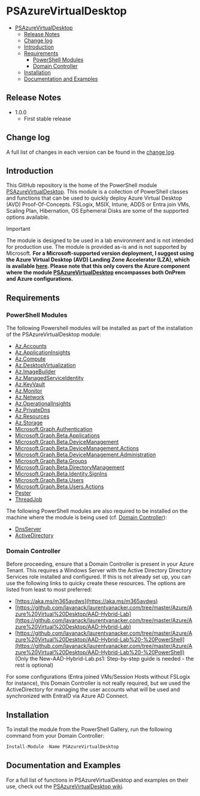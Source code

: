 # PSAzureVirtualDesktop

- [PSAzureVirtualDesktop](#psazurevirtualdesktop)
  - [Release Notes](#release-notes)
  - [Change log](#change-log)
  - [Introduction](#introduction)
  - [Requirements](#requirements)
    - [PowerShell Modules](#powershell-modules)
    - [Domain Controller](#domain-controller)
  - [Installation](#installation)
  - [Documentation and Examples](#documentation-and-examples)

## Release Notes

- 1.0.0
  - First stable release

## Change log

A full list of changes in each version can be found in the [change log](CHANGELOG.md).

## Introduction

This GitHub repository is the home of the PowerShell module [PSAzureVirtualDesktop](https://www.powershellgallery.com/packages/PSAzureVirtualDesktop). This module is a collection of PowerShell classes and functions that can be used to quickly deploy Azure Virtual Desktop (AVD) Proof-Of-Concepts. FSLogix, MSIX, Intune, ADDS or Entra join VMs, Scaling Plan, Hibernation, OS Ephemeral Disks are some of the supported options available.

> [!IMPORTANT]
The module is designed to be used in a lab environment and is not intended for production use. The module is provided as-is and is not supported by Microsoft. <b>For a Microsoft-supported version deployment, I suggest using the Azure Virtual Desktop (AVD) Landing Zone Accelerator (LZA), which is available [here](https://github.com/Azure/avdaccelerator). Please note that this only covers the Azure component where the module [PSAzureVirtualDesktop](https://www.powershellgallery.com/packages/PSAzureVirtualDesktop) encompasses both OnPrem and Azure configurations.</b>

## Requirements

### PowerShell Modules

The following Powershell modules will be installed as part of the installation of the PSAzureVirtualDesktop module:

- [Az.Accounts](https://www.powershellgallery.com/packages/Az.Accounts)
- [Az.ApplicationInsights](https://www.powershellgallery.com/packages/Az.ApplicationInsights)
- [Az.Compute](https://www.powershellgallery.com/packages/Az.Compute)
- [Az.DesktopVirtualization](https://www.powershellgallery.com/packages/Az.DesktopVirtualization)
- [Az.ImageBuilder](https://www.powershellgallery.com/packages/Az.ImageBuilder)
- [Az.ManagedServiceIdentity](https://www.powershellgallery.com/packages/Az.ManagedServiceIdentity)
- [Az.KeyVault](https://www.powershellgallery.com/packages/Az.KeyVault)
- [Az.Monitor](https://www.powershellgallery.com/packages/Az.Monitor)
- [Az.Network](https://www.powershellgallery.com/packages/Az.Network)
- [Az.OperationalInsights](https://www.powershellgallery.com/packages/Az.OperationalInsights)
- [Az.PrivateDns](https://www.powershellgallery.com/packages/Az.PrivateDns)
- [Az.Resources](https://www.powershellgallery.com/packages/Az.Resources)
- [Az.Storage](https://www.powershellgallery.com/packages/Az.Storage)
- [Microsoft.Graph.Authentication](https://www.powershellgallery.com/packages/Microsoft.Graph.Authentication)
- [Microsoft.Graph.Beta.Applications](https://www.powershellgallery.com/packages/Microsoft.Graph.Beta.Applications)
- [Microsoft.Graph.Beta.DeviceManagement](https://www.powershellgallery.com/packages/Microsoft.Graph.Beta.DeviceManagement)
- [Microsoft.Graph.Beta.DeviceManagement.Actions](https://www.powershellgallery.com/packages/Microsoft.Graph.Beta.DeviceManagement.Actions)
- [Microsoft.Graph.Beta.DeviceManagement.Administration](https://www.powershellgallery.com/packages/Microsoft.Graph.Beta.DeviceManagement.Administration)
- [Microsoft.Graph.Beta.Groups](https://www.powershellgallery.com/packages/Microsoft.Graph.Beta.Groups)
- [Microsoft.Graph.Beta.DirectoryManagement](https://www.powershellgallery.com/packages/Microsoft.Graph.Beta.Identity.DirectoryManagement)
- [Microsoft.Graph.Beta.Identity.SignIns](https://www.powershellgallery.com/packages/Microsoft.Graph.Beta.Identity.SignIns)
- [Microsoft.Graph.Beta.Users](https://www.powershellgallery.com/packages/Microsoft.Graph.Beta.Users)
- [Microsoft.Graph.Beta.Users.Actions](https://www.powershellgallery.com/packages/Microsoft.Graph.Beta.Users.Actions)
- [Pester](https://www.powershellgallery.com/packages/Pester)
- [ThreadJob](https://www.powershellgallery.com/packages/ThreadJob)

The following PowerShell modules are also required to be installed on the machine where the module is being used (cf. [Domain Controller](#domain-controller)):

- [DnsServer](https://learn.microsoft.com/en-us/powershell/module/dnsserver)
- [ActiveDirectory](https://learn.microsoft.com/en-us/powershell/module/activedirectory)

### Domain Controller

Before proceeding, ensure that a Domain Controller is present in your Azure Tenant. This requires a Windows Server with the Active Directory Directory Services role installed and configured. If this is not already set up, you can use the following links to quicky create these resources. The options are listed from least to most preferred:

- [https://aka.ms/m365avdws](https://aka.ms/m365avdws)
- [https://github.com/lavanack/laurentvanacker.com/tree/master/Azure/Azure%20Virtual%20Desktop/AAD-Hybrid-Lab](https://github.com/lavanack/laurentvanacker.com/tree/master/Azure/Azure%20Virtual%20Desktop/AAD-Hybrid-Lab)
- [https://github.com/lavanack/laurentvanacker.com/tree/master/Azure/Azure%20Virtual%20Desktop/AAD-Hybrid-Lab%20-%20PowerShell](https://github.com/lavanack/laurentvanacker.com/tree/master/Azure/Azure%20Virtual%20Desktop/AAD-Hybrid-Lab%20-%20PowerShell) (Only the New-AAD-Hybrid-Lab.ps1: Step-by-step guide is needed - the rest is optional)

For some configurations (Entra joined VMs/Session Hosts without FSLogix for instance), this Domain Controller is not really required, but we used the ActiveDirectory for managing the user accounts what will be used and synchronized with EntraID via Azure AD Connect.

## Installation

To install the module from the PowerShell Gallery, run the following command from your Domain Controller:

```powershell
Install-Module -Name PSAzureVirtualDesktop
```

## Documentation and Examples

For a full list of functions in PSAzureVirtualDesktop and examples on their use, check out the [PSAzureVirtualDesktop wiki](https://github.com/lavanack/PSAzureVirtualDesktop/wiki).
